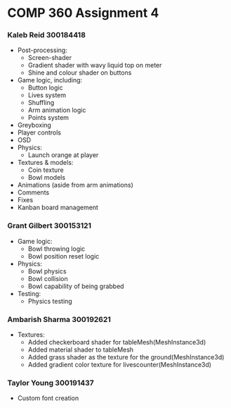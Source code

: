 # COMP 360 Assignment 4

### Kaleb Reid 300184418
* Post-processing:
  * Screen-shader
  * Gradient shader with wavy liquid top on meter
  * Shine and colour shader on buttons
* Game logic, including:
  * Button logic
  * Lives system
  * Shuffling
  * Arm animation logic
  * Points system
* Greyboxing
* Player controls
* OSD
* Physics:
  * Launch orange at player
* Textures & models:
  * Coin texture
  * Bowl models
* Animations (aside from arm animations)
* Comments
* Fixes
* Kanban board management

### Grant Gilbert 300153121
* Game logic:
  * Bowl throwing logic
  * Bowl position reset logic
* Physics:
  * Bowl physics
  * Bowl collision
  * Bowl capability of being grabbed
* Testing:
  * Physics testing
 
 
### Ambarish Sharma 300192621
 * Textures:
   * Added checkerboard shader for tableMesh(MeshInstance3d)
   * Added material shader to tableMesh
   * Added grass shader as the texture for the ground(MeshInstance3d)
   * Added gradient color texture for livescounter(MeshInstance3d)

### Taylor Young 300191437
* Custom font creation
